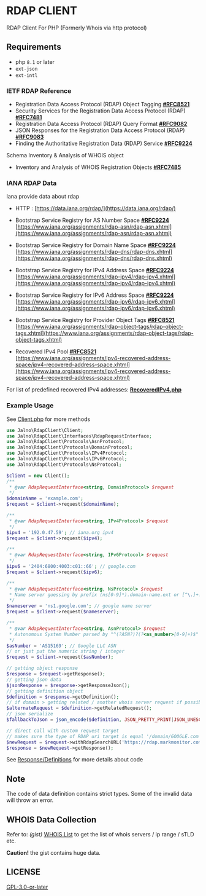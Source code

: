 # RDAP CLIENT

RDAP Client For PHP (Formerly Whois via http protocol)

## Requirements

- php `8.1` or later
- `ext-json`
- `ext-intl`

### IETF RDAP Reference

- Registration Data Access Protocol (RDAP) Object Tagging **[#RFC8521](https://datatracker.ietf.org/doc/html/rfc8521)**
- Security Services for the Registration Data Access Protocol (RDAP) **[#RFC7481](https://datatracker.ietf.org/doc/html/rfc7481)**
- Registration Data Access Protocol (RDAP) Query Format **[#RFC9082](https://datatracker.ietf.org/doc/html/rfc9082)**
- JSON Responses for the Registration Data Access Protocol (RDAP) **[#RFC9083](https://datatracker.ietf.org/doc/html/rfc9083)**
- Finding the Authoritative Registration Data (RDAP) Service **[#RFC9224](https://datatracker.ietf.org/doc/html/rfc9224)**

Schema Inventory & Analysis of WHOIS object

- Inventory and Analysis of WHOIS Registration Objects **[#RFC7485](https://datatracker.ietf.org/doc/html/rfc7485)**

### IANA RDAP Data

Iana provide data about rdap

- HTTP : [https://data.iana.org/rdap/](https://data.iana.org/rdap/)

- Bootstrap Service Registry for AS Number Space **[#RFC9224](https://datatracker.ietf.org/doc/html/rfc9224)** [https://www.iana.org/assignments/rdap-asn/rdap-asn.xhtml](https://www.iana.org/assignments/rdap-asn/rdap-asn.xhtml)
- Bootstrap Service Registry for Domain Name Space **[#RFC9224](https://datatracker.ietf.org/doc/html/rfc9224)** [https://www.iana.org/assignments/rdap-dns/rdap-dns.xhtml](https://www.iana.org/assignments/rdap-dns/rdap-dns.xhtml)
- Bootstrap Service Registry for IPv4 Address Space **[#RFC9224](https://datatracker.ietf.org/doc/html/rfc9224)** [https://www.iana.org/assignments/rdap-ipv4/rdap-ipv4.xhtml](https://www.iana.org/assignments/rdap-ipv4/rdap-ipv4.xhtml)
- Bootstrap Service Registry for IPv6 Address Space **[#RFC9224](https://datatracker.ietf.org/doc/html/rfc9224)** [https://www.iana.org/assignments/rdap-ipv6/rdap-ipv6.xhtml](https://www.iana.org/assignments/rdap-ipv6/rdap-ipv6.xhtml)
- Bootstrap Service Registry for Provider Object Tags **[#RFC8521](https://datatracker.ietf.org/doc/html/rfc8521)** [https://www.iana.org/assignments/rdap-object-tags/rdap-object-tags.xhtml](https://www.iana.org/assignments/rdap-object-tags/rdap-object-tags.xhtml)
- Recovered IPv4 Pool **[#RFC8521](https://datatracker.ietf.org/doc/html/rfc8521)** [https://www.iana.org/assignments/ipv4-recovered-address-space/ipv4-recovered-address-space.xhtml](https://www.iana.org/assignments/ipv4-recovered-address-space/ipv4-recovered-address-space.xhtml)

For list of predefined recovered IPv4 addresses: **[RecoveredIPv4.php](src/Services/RecoveredIPv4.php)**

### Example Usage


See [Client.php](src/Client.php) for more methods


```php
use Jalno\RdapClient\Client;
use Jalno\RdapClient\Interfaces\RdapRequestInterface;
use Jalno\RdapClient\Protocols\AsnProtocol;
use Jalno\RdapClient\Protocols\DomainProtocol;
use Jalno\RdapClient\Protocols\IPv4Protocol;
use Jalno\RdapClient\Protocols\IPv6Protocol;
use Jalno\RdapClient\Protocols\NsProtocol;

$client = new Client();
/**
 * @var RdapRequestInterface<string, DomainProtocol> $request
 */
$domainName = 'example.com';
$request = $client->request($domainName);

/**
 * @var RdapRequestInterface<string, IPv4Protocol> $request
 */
$ipv4 = '192.0.47.59'; // iana.org ipv4
$request = $client->request($ipv4);

/**
 * @var RdapRequestInterface<string, IPv6Protocol> $request
 */
$ipv6 = '2404:6800:4003:c01::66'; // google.com
$request = $client->request($ipv6);

/**
 * @var RdapRequestInterface<string, NsProtocol> $request
 * Name server guessing by prefix (ns[0-9]*).domain-name.ext or [^\.]+.(ns[0-9]*.[^\.]+\.)(?:.+).domain-name.ext
 */
$nameserver = 'ns1.google.com'; // google name server
$request = $client->request($nameserver);

/**
 * @var RdapRequestInterface<string, AsnProtocol> $request
 * Autonomous System Number parsed by "^(?ASN?)?(?<as_number>[0-9]+)$"
 */
$asNumber = 'AS15169'; // Google LLC ASN
// or just put the numeric string / integer
$request = $client->request($asNumber);

```

```php
// getting object response
$response = $request->getResponse();
// getting json data
$jsonResponse = $response->getResponseJson();
// getting definition object
$definition = $response->getDefinition();
// if domain > getting related / another whois server request if possible
$alternateRequest = $definition->getRelatedRequest();
// json serialize
$fallbackToJson = json_encode($definition, JSON_PRETTY_PRINT|JSON_UNESCAPED_SLASHES);
```

```php
// direct call with custom request target
// makes sure the type of RDAP uri target is equal '/domain/GOOGLE.com' as domain-protocol
$newRequest = $request->withRdapSearchURL('https://rdap.markmonitor.com/rdap/domain/GOOGLE.COM');
$response = $newRequest->getResponse();
```


See [Response/Definitions](src/Response/Definitions) for more details about code


## Note

The code of data definition contains strict types.
Some of the invalid data will throw an error.

## WHOIS Data Collection

Refer to: _(gist)_ [WHOIS List](https://gist.github.com/ArrayIterator/1a8df2b5c59f50990661f11c050c7c2a) to get the list of whois servers / ip range / sTLD etc.

**Caution!** the gist contains huge data.

## LICENSE

[GPL-3.0-or-later](LICENSE)
